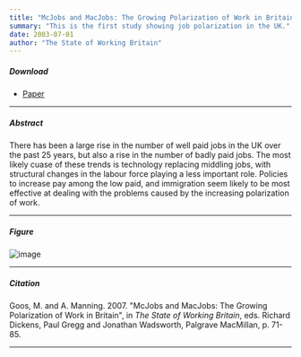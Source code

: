 ```yaml
---
title: "McJobs and MacJobs: The Growing Polarization of Work in Britain" 
summary: "This is the first study showing job polarization in the UK."
date: 2003-07-01
author: "The State of Working Britain"
---
```


##### Download

+ [Paper](/1.pdf)
---

##### Abstract

There has been a large rise in the number of well paid jobs in the UK over the past 25 years, but also a rise in the number of badly paid jobs. The most likely cuase of these trends is technology replacing middling jobs, with structural changes in the labour force playing a less important role. Policies to increase pay among the low paid, and immigration seem likely to be most effective at dealing with the problems caused by the increasing polarization of work.

---

##### Figure  

![image](/1-figure.png#center)

---

##### Citation

Goos, M. and A. Manning. 2007. "McJobs and MacJobs: The Growing Polarization of Work in Britain", in *The State of Working Britain*, eds. Richard Dickens, Paul Gregg and Jonathan Wadsworth, Palgrave MacMillan, p. 71-85. 

---


